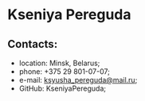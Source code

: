 # Kseniya Pereguda

## Contacts:

* location: Minsk, Belarus;
* phone: +375 29 801-07-07;
* e-mail: ksyusha_pereguda@mail.ru;
* GitHub: KseniyaPereguda;


